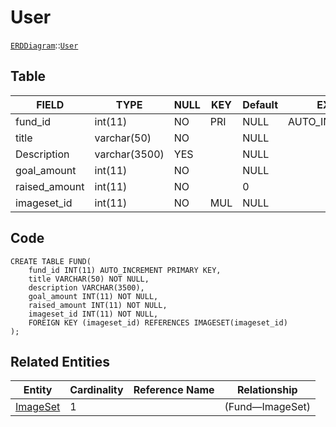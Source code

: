 # User
[```ERDDiagram```](/ERD/ERDDiagram.md)::[```User```](/ERD/Fund.md)

## Table

| FIELD         | TYPE          | NULL  | KEY | Default | EXTRA           |
|---------------|---------------|-------|-----|---------|-----------------|
| fund_id       | int(11)       | NO    | PRI | NULL    | AUTO_INCREMENT  |
| title         | varchar(50)   | NO    |     | NULL    |                 |
| Description   | varchar(3500) | YES   |     | NULL    |                 |
| goal_amount   | int(11)       | NO    |     | NULL    |                 |
| raised_amount | int(11)       | NO    |     | 0       |                 |
| imageset_id   | int(11)       | NO    | MUL | NULL    |                 |

## Code
```MySQL
CREATE TABLE FUND(
	fund_id INT(11) AUTO_INCREMENT PRIMARY KEY,
	title VARCHAR(50) NOT NULL,
	description VARCHAR(3500),
	goal_amount INT(11) NOT NULL,
	raised_amount INT(11) NOT NULL,
	imageset_id INT(11) NOT NULL,
	FOREIGN KEY (imageset_id) REFERENCES IMAGESET(imageset_id)
);
```

## Related Entities

| Entity | Cardinality | Reference Name | Relationship |
|-----|-----|-----|-----|
| [ImageSet](/ERD/ImageSet.md) | 1 |  |   (Fund—ImageSet) |

